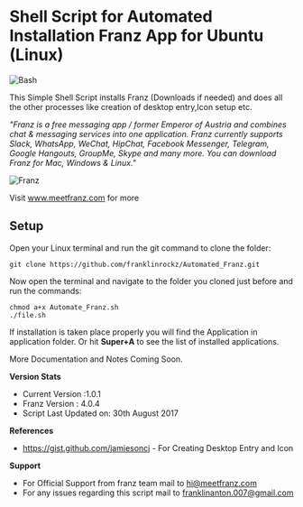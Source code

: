 # Shell Script for Automated Installation Franz App for Ubuntu (Linux)

![Bash](https://github.com/ellerbrock/open-source-badges/raw/master/badges/bash-v1/bash-150x25.png)

This Simple Shell Script installs Franz (Downloads if needed) and does all the other processes like creation of desktop entry,Icon setup etc.

*"Franz is a free messaging app / former Emperor of Austria and combines chat & messaging services into one application. Franz currently supports Slack, WhatsApp, WeChat, HipChat, Facebook Messenger, Telegram, Google Hangouts, GroupMe, Skype and many more. You can download Franz for Mac, Windows & Linux."*

![Franz](http://meetfranz.com/images/franz_screenshot-97ec75912b.png)

Visit www.meetfranz.com for more

## Setup

Open your Linux terminal and run the git command to clone the folder:
```
git clone https://github.com/franklinrockz/Automated_Franz.git
```

Now open the terminal and navigate to the folder you cloned just before and run the commands:

```
chmod a+x Automate_Franz.sh
./file.sh
```

If installation is taken place properly you will find the Application in application folder.
Or hit  **Super+A** to see the list of installed applications.


More Documentation and Notes Coming Soon.

**Version Stats**

* Current Version :1.0.1
* Franz Version : 4.0.4
* Script Last Updated on: 30th August 2017

**References**

* https://gist.github.com/jamiesoncj - For Creating Desktop Entry and Icon 

**Support**

* For Official Support from franz team mail to hi@meetfranz.com
* For any issues regarding this script mail to franklinanton.007@gmail.com
